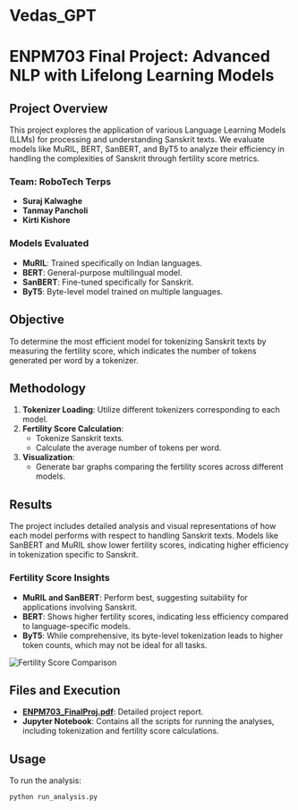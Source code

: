 # Vedas_GPT
# ENPM703 Final Project: Advanced NLP with Lifelong Learning Models

## Project Overview
This project explores the application of various Language Learning Models (LLMs) for processing and understanding Sanskrit texts. We evaluate models like MuRIL, BERT, SanBERT, and ByT5 to analyze their efficiency in handling the complexities of Sanskrit through fertility score metrics.

### Team: RoboTech Terps
- **Suraj Kalwaghe**
- **Tanmay Pancholi**
- **Kirti Kishore**

### Models Evaluated
- **MuRIL**: Trained specifically on Indian languages.
- **BERT**: General-purpose multilingual model.
- **SanBERT**: Fine-tuned specifically for Sanskrit.
- **ByT5**: Byte-level model trained on multiple languages.

## Objective
To determine the most efficient model for tokenizing Sanskrit texts by measuring the fertility score, which indicates the number of tokens generated per word by a tokenizer.

## Methodology
1. **Tokenizer Loading**: Utilize different tokenizers corresponding to each model.
2. **Fertility Score Calculation**:
   - Tokenize Sanskrit texts.
   - Calculate the average number of tokens per word.
3. **Visualization**:
   - Generate bar graphs comparing the fertility scores across different models.

## Results
The project includes detailed analysis and visual representations of how each model performs with respect to handling Sanskrit texts. Models like SanBERT and MuRIL show lower fertility scores, indicating higher efficiency in tokenization specific to Sanskrit.

### Fertility Score Insights
- **MuRIL and SanBERT**: Perform best, suggesting suitability for applications involving Sanskrit.
- **BERT**: Shows higher fertility scores, indicating less efficiency compared to language-specific models.
- **ByT5**: While comprehensive, its byte-level tokenization leads to higher token counts, which may not be ideal for all tasks.

![Fertility Score Comparison](model_vs_fertility.png)

## Files and Execution
- **[ENPM703_FinalProj.pdf]()**: Detailed project report.
- **Jupyter Notebook**: Contains all the scripts for running the analyses, including tokenization and fertility score calculations.

## Usage
To run the analysis:
```bash
python run_analysis.py
